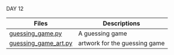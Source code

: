 DAY 12

Files | Descriptions
----- | ------------
[guessing_game.py](./guessing_game.py) | A guessing game
[guessing_game_art.py](./guessing_game_art.py) | artwork for the guessing game
